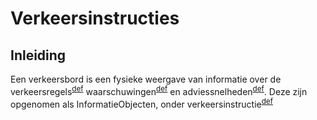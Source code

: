 # Verkeersinstructies

## Inleiding

Een verkeersbord is een fysieke weergave van informatie over de verkeersregels<sup>[def](https://docs.crow.nl/verkeersborden/definitielijst#verkeersregel)</sup> waarschuwingen<sup>[def](https://docs.crow.nl/verkeersborden/definitielijst#waarschuwing)</sup> en adviessnelheden<sup>[def](https://docs.crow.nl/verkeersborden/definitielijst#adviessnelheid)</sup>. Deze zijn opgenomen als InformatieObjecten, onder verkeersinstructie<sup>[def](https://docs.crow.nl/verkeersborden/definitielijst#verkeersinstructie)</sup>




